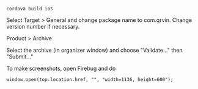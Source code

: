 `cordova build ios`

Select Target > General and change package name to com.qrvin. Change version number if necessary.

Product > Archive

Select the archive (in organizer window) and choose "Validate..." then "Submit..."

To make screenshots, open Firebug and do

`window.open(top.location.href, "", "width=1136, height=600");`